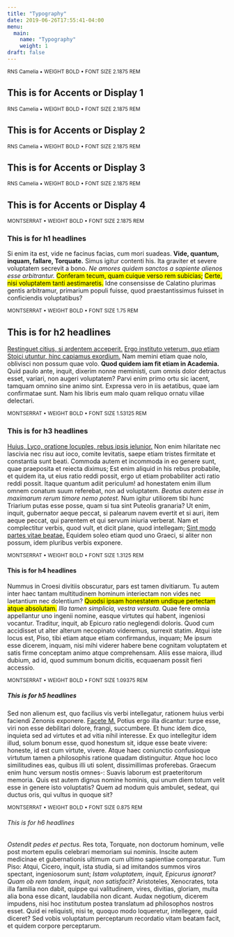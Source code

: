 ```yaml
---
title: "Typography"
date: 2019-06-26T17:55:41-04:00
menu:
  main:
    name: "Typography"
    weight: 1
draft: false
---
```


<section class="container py-5">
    <div class="row">
        <div class="col">
            <section class="mb-5">
                <small class="text-muted">RNS Camelia • WEIGHT BOLD • FONT SIZE 2.1875 REM</small>
                <h2 class="display-1">This is for Accents or Display 1</h2>
            </section>
            <section class="mb-5">
                <small class="text-muted">RNS Camelia • WEIGHT BOLD • FONT SIZE 2.1875 REM</small>
                <h2 class="display-2">This is for Accents or Display 2</h2>
            </section>
            <section class="mb-5">
                <small class="text-muted">RNS Camelia • WEIGHT BOLD • FONT SIZE 2.1875 REM</small>
                <h2 class="display-3">This is for Accents or Display 3</h2>
            </section>
            <section class="mb-5">
                <small class="text-muted">RNS Camelia • WEIGHT BOLD • FONT SIZE 2.1875 REM</small>
                <h2 class="display-4">This is for Accents or Display 4</h2>
            </section>
            <section class="mb-5">
                <small class="text-muted">MONTSERRAT • WEIGHT BOLD • FONT SIZE 2.1875 REM</small>
                <h1>This is for h1 headlines</h1>
                <p>Si enim ita est, vide ne facinus facias, cum mori suadeas. <b>Vide, quantum, inquam, fallare, Torquate.</b> Simus igitur contenti his. Ita graviter et severe voluptatem secrevit a bono. <i>Ne amores quidem sanctos a sapiente alienos esse arbitrantur.</i> <mark>Conferam tecum, quam cuique verso rem subicias;</mark> <mark>Certe, nisi voluptatem tanti aestimaretis.</mark> Idne consensisse de Calatino plurimas gentis arbitramur, primarium populi fuisse, quod praestantissimus fuisset in conficiendis voluptatibus? </p>
            </section>
            <section class="mb-5">
                <small class="text-muted">MONTSERRAT • WEIGHT BOLD • FONT SIZE 1.75 REM</small>
                <h2>This is for h2 headlines</h2>
                <p><a href="http://loripsum.net/" target="_blank">Restinguet citius, si ardentem acceperit.</a> <a href="http://loripsum.net/" target="_blank">Ergo instituto veterum, quo etiam Stoici utuntur, hinc capiamus exordium.</a> Nam memini etiam quae nolo, oblivisci non possum quae volo. <b>Quod quidem iam fit etiam in Academia.</b> Quid paulo ante, inquit, dixerim nonne meministi, cum omnis dolor detractus esset, variari, non augeri voluptatem? Parvi enim primo ortu sic iacent, tamquam omnino sine animo sint. Expressa vero in iis aetatibus, quae iam confirmatae sunt. Nam his libris eum malo quam reliquo ornatu villae delectari.</p>
            </section>
            <section class="mb-5">
                <small class="text-muted">MONTSERRAT • WEIGHT BOLD • FONT SIZE 1.53125 REM</small>
                <h3>This is for h3 headlines</h3>
                <p><a href="http://loripsum.net/" target="_blank">Huius, Lyco, oratione locuples, rebus ipsis ielunior.</a> Non enim hilaritate nec lascivia nec risu aut ioco, comite levitatis, saepe etiam tristes firmitate et constantia sunt beati. Commoda autem et incommoda in eo genere sunt, quae praeposita et reiecta diximus; Est enim aliquid in his rebus probabile, et quidem ita, ut eius ratio reddi possit, ergo ut etiam probabiliter acti ratio reddi possit. Itaque quantum adiit periculum! ad honestatem enim illum omnem conatum suum referebat, non ad voluptatem. <i>Beatus autem esse in maximarum rerum timore nemo potest.</i> Num igitur utiliorem tibi hunc Triarium putas esse posse, quam si tua sint Puteolis granaria? Ut enim, inquit, gubernator aeque peccat, si palearum navem evertit et si auri, item aeque peccat, qui parentem et qui servum iniuria verberat. Nam et complectitur verbis, quod vult, et dicit plane, quod intellegam; <a href="http://loripsum.net/" target="_blank">Sint modo partes vitae beatae.</a> Equidem soleo etiam quod uno Graeci, si aliter non possum, idem pluribus verbis exponere. </p>
            </section>
            <section class="mb-5">
                <small class="text-muted">MONTSERRAT • WEIGHT BOLD • FONT SIZE 1.3125 REM</small>
                <h4>This is for h4 headlines</h4>
                <p>Nummus in Croesi divitiis obscuratur, pars est tamen divitiarum. Tu autem inter haec tantam multitudinem hominum interiectam non vides nec laetantium nec dolentium? <mark>Quodsi ipsam honestatem undique pertectam atque absolutam.</mark> <i>Illa tamen simplicia, vestra versuta.</i> Quae fere omnia appellantur uno ingenii nomine, easque virtutes qui habent, ingeniosi vocantur. Traditur, inquit, ab Epicuro ratio neglegendi doloris. Quod cum accidisset ut alter alterum necopinato videremus, surrexit statim. Atqui iste locus est, Piso, tibi etiam atque etiam confirmandus, inquam; Me ipsum esse dicerem, inquam, nisi mihi viderer habere bene cognitam voluptatem et satis firme conceptam animo atque comprehensam. Aliis esse maiora, illud dubium, ad id, quod summum bonum dicitis, ecquaenam possit fieri accessio. </p>
            </section>
            <section class="mb-5">
                <small class="text-muted">MONTSERRAT • WEIGHT BOLD • FONT SIZE 1.09375 REM</small>
                <h5>This is for h5 headlines</h5>
                <p>Sed non alienum est, quo facilius vis verbi intellegatur, rationem huius verbi faciendi Zenonis exponere. <a href="http://loripsum.net/" target="_blank">Facete M.</a> Potius ergo illa dicantur: turpe esse, viri non esse debilitari dolore, frangi, succumbere. Et hunc idem dico, inquieta sed ad virtutes et ad vitia nihil interesse. Ex quo intellegitur idem illud, solum bonum esse, quod honestum sit, idque esse beate vivere: honeste, id est cum virtute, vivere. Atque haec coniunctio confusioque virtutum tamen a philosophis ratione quadam distinguitur. Atque hoc loco similitudines eas, quibus illi uti solent, dissimillimas proferebas. Graecum enim hunc versum nostis omnes-: Suavis laborum est praeteritorum memoria. Quis est autem dignus nomine hominis, qui unum diem totum velit esse in genere isto voluptatis? Quem ad modum quis ambulet, sedeat, qui ductus oris, qui vultus in quoque sit? </p>
            </section>
            <section class="mb-5">
                <small class="text-muted">MONTSERRAT • WEIGHT BOLD • FONT SIZE 0.875 REM</small>
                <h6>This is for h6 headlines</h6>
                <p><i>Ostendit pedes et pectus.</i> Res tota, Torquate, non doctorum hominum, velle post mortem epulis celebrari memoriam sui nominis. Inscite autem medicinae et gubernationis ultimum cum ultimo sapientiae comparatur. Tum Piso: Atqui, Cicero, inquit, ista studia, si ad imitandos summos viros spectant, ingeniosorum sunt; <i>Istam voluptatem, inquit, Epicurus ignorat?</i> <i>Quam ob rem tandem, inquit, non satisfacit?</i> Aristoteles, Xenocrates, tota illa familia non dabit, quippe qui valitudinem, vires, divitias, gloriam, multa alia bona esse dicant, laudabilia non dicant. Audax negotium, dicerem impudens, nisi hoc institutum postea translatum ad philosophos nostros esset. Quid ei reliquisti, nisi te, quoquo modo loqueretur, intellegere, quid diceret? Sed vobis voluptatum perceptarum recordatio vitam beatam facit, et quidem corpore perceptarum. </p>
            </section>
        </div>
    </div>
</section>
